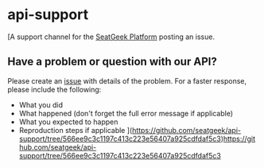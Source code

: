 # api-support

[A support channel for the [SeatGeek Platform](http://platform.seatgeek.com/) posting an issue.

## Have a problem or question with our API?

Please create an [issue](https://github.com/seatgeek/api-support/issues) 
with details of the problem. For a faster response, please include the following:

 * What you did
 * What happened (don't forget the full error message if applicable)
 * What you expected to happen
 * Reproduction steps if applicable
](https://github.com/seatgeek/api-support/tree/566ee9c3c1197c413c223e56407a925cdfdaf5c3)https://github.com/seatgeek/api-support/tree/566ee9c3c1197c413c223e56407a925cdfdaf5c3
